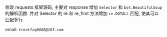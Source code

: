 修改 requests 框架源码, 主要对 response 增加 `Selector` 和 `bs4.BeautifulSoup` 的解析函数.
并对 Selector 的 re 和 re_first 方法增加 `re.DOTALL` 匹配, 使其可以匹配多行.

email: *`trentfzq8888@163.com`*
